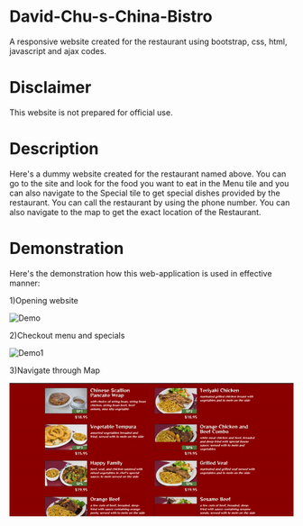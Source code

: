 # David-Chu-s-China-Bistro
A responsive website created for the restaurant using bootstrap, css, html, javascript and ajax codes.

# Disclaimer
This website is not prepared for official use.

# Description
Here's a dummy website created for the restaurant named above. You can go to the site and look for the food you want to eat in the Menu tile and you can also navigate to the Special tile to get special dishes provided by the restaurant. You can call the restaurant by using the phone number. You can also navigate to the map to get the exact location of the Restaurant.  

# Demonstration

Here's the demonstration how this web-application is used in effective manner:

1)Opening website

![Demo](demo/demo.gif)

2)Checkout menu and specials

![Demo1](demo/demo1.gif)

3)Navigate through Map

![Demo2](demo/demo2.gif)




